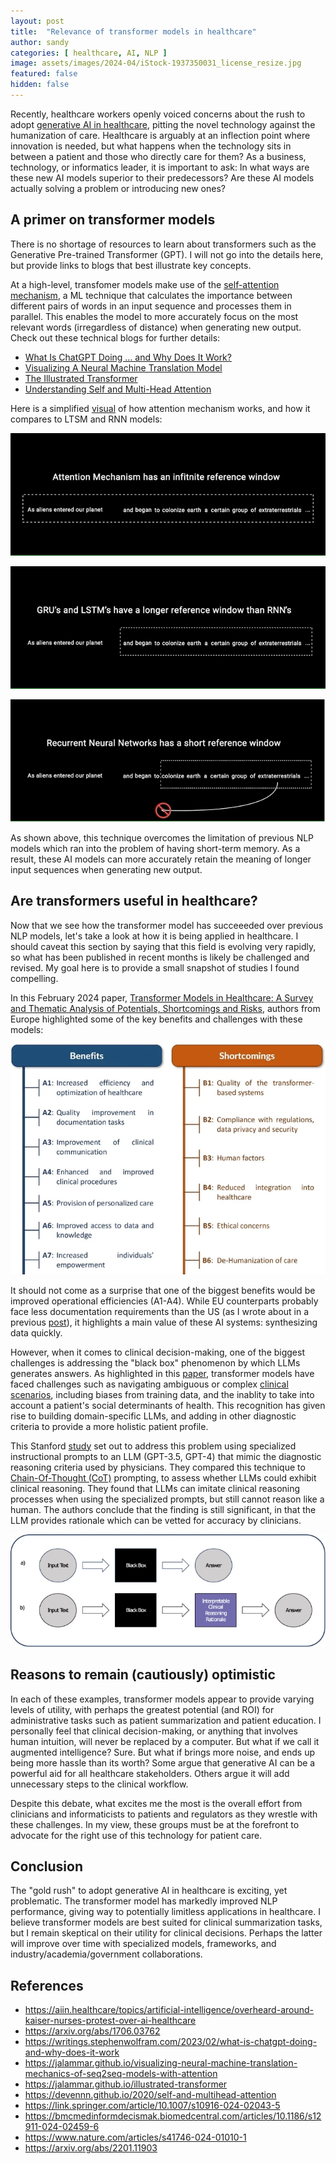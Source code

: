 ```yaml
---
layout: post
title:  "Relevance of transformer models in healthcare"
author: sandy
categories: [ healthcare, AI, NLP ]
image: assets/images/2024-04/iStock-1937350031_license_resize.jpg
featured: false
hidden: false
---
```


Recently, healthcare workers openly voiced concerns about the rush to adopt [generative AI in healthcare](https://aiin.healthcare/topics/artificial-intelligence/overheard-around-kaiser-nurses-protest-over-ai-healthcare), pitting the novel technology against the humanization of care.  Healthcare is arguably at an inflection point where innovation is needed, but what happens when the technology sits in between a patient and those who directly care for them?  As a business, technology, or informatics leader, it is important to ask:  In what ways are these new AI models superior to their predecessors?  Are these AI models actually solving a problem or introducing new ones?

## A primer on transformer models
There is no shortage of resources to learn about transformers such as the Generative Pre-trained Transformer (GPT).  I will not go into the details here, but provide links to blogs that best illustrate key concepts.  

At a high-level, transfomer models make use of the [self-attention mechanism](https://arxiv.org/abs/1706.03762), a ML technique that calculates the importance between different pairs of words in an input sequence and processes them in parallel.  This enables the model to more accurately focus on the most relevant words (irregardless of distance) when generating new output.  Check out these technical blogs for further details:
- [What Is ChatGPT Doing … and Why Does It Work?](https://writings.stephenwolfram.com/2023/02/what-is-chatgpt-doing-and-why-does-it-work)
- [Visualizing A Neural Machine Translation Model](https://jalammar.github.io/visualizing-neural-machine-translation-mechanics-of-seq2seq-models-with-attention)
- [The Illustrated Transformer](https://jalammar.github.io/illustrated-transformer)
- [Understanding Self and Multi-Head Attention](https://devennn.github.io/2020/self-and-multihead-attention) 

Here is a simplified [visual](https://towardsdatascience.com/illustrated-guide-to-transformers-step-by-step-explanation-f74876522bc0) of how attention mechanism works, and how it compares to LTSM and RNN models:

![AttentionMechanism](/assets/images/2024-04/atm.png)

![LSTM](/assets/images/2024-04/lstm.png)

![RNN](/assets/images/2024-04/rnn.png)

As shown above, this technique overcomes the limitation of previous NLP models which ran into the problem of having short-term memory.  As a result, these AI models can more accurately retain the meaning of longer input sequences when generating new output. 

## Are transformers useful in healthcare?
Now that we see how the transformer model has succeeeded over previous NLP models, let's take a look at how it is being applied in healthcare.  I should caveat this section by saying that this field is evolving very rapidly, so what has been published in recent months is likely be challenged and revised.  My goal here is to provide a small snapshot of studies I found compelling.  

In this February 2024 paper, [Transformer Models in Healthcare: A Survey and Thematic Analysis of Potentials, Shortcomings and Risks](https://link.springer.com/article/10.1007/s10916-024-02043-5), authors from Europe highlighted some of the key benefits and challenges with these models:

![Fig2](/assets/images/2024-04/Fig2.png)

It should not come as a surprise that one of the biggest benefits would be improved operational efficiencies (A1-A4).  While EU counterparts probably face less documentation requirements than the US (as I wrote about in a previous [post](https://slsu0424.github.io/ehrs-us-can-llms-make-significant-impact)), it highlights a main value of these AI systems: synthesizing data quickly.  

However, when it comes to clinical decision-making, one of the biggest challenges is addressing the "black box" phenomenon by which LLMs generates answers.  As highlighted in this [paper](https://bmcmedinformdecismak.biomedcentral.com/articles/10.1186/s12911-024-02459-6#author-information), transformer models have faced challenges such as navigating ambiguous or complex [clinical scenarios](https://www.medrxiv.org/content/10.1101/2023.02.21.23285886v1), including biases from training data, and the inablity to take into account a patient's social determinants of health.  This recognition has given rise to building domain-specific LLMs, and adding in other diagnostic criteria to provide a more holistic patient profile.

This Stanford [study](https://www.nature.com/articles/s41746-024-01010-1) set out to address this problem using specialized instructional prompts to an LLM (GPT-3.5, GPT-4) that mimic the diagnostic reasoning criteria used by physicians.  They compared this technique to [Chain-Of-Thought (CoT)](https://arxiv.org/abs/2201.11903) prompting, to assess whether LLMs could exhibit clinical reasoning.  They found that LLMs can imitate clinical reasoning processes when using the specialized prompts, but still cannot reason like a human.  The authors conclude that the finding is still significant, in that the LLM provides rationale which can be vetted for accuracy by clinicians.

![Fig1](/assets/images/2024-04/Fig1.png)


## Reasons to remain (cautiously) optimistic
In each of these examples, transformer models appear to provide varying levels of utility, with perhaps the greatest potential (and ROI) for administrative tasks such as patient summarization and patient education.  I personally feel that  clinical decision-making, or anything that involves human intuition, will never be replaced by a computer.  But what if we call it augmented intelligence?  Sure.  But what if brings more noise, and ends up being more hassle than its worth?  Some argue that generative AI can be a powerful aid for all healthcare stakeholders.  Others argue it will add unnecessary steps to the clinical workflow.  

Despite this debate, what excites me the most is the overall effort from clinicians and informaticists to patients and regulators as they wrestle with these challenges.  In my view, these groups must be at the forefront to advocate for the right use of this technology for patient care.

## Conclusion
The "gold rush" to adopt generative AI in healthcare is exciting, yet problematic.  The transformer model has markedly improved NLP performance, giving way to potentially limitless applications in healthcare.  I believe transformer models are best suited for clinical summarization tasks, but I remain skeptical on their utility for clinical decisions.  Perhaps the latter will improve over time with specialized models, frameworks, and industry/academia/government collaborations.


## References
+ <https://aiin.healthcare/topics/artificial-intelligence/overheard-around-kaiser-nurses-protest-over-ai-healthcare>
+ <https://arxiv.org/abs/1706.03762>
+ <https://writings.stephenwolfram.com/2023/02/what-is-chatgpt-doing-and-why-does-it-work>
+ <https://jalammar.github.io/visualizing-neural-machine-translation-mechanics-of-seq2seq-models-with-attention>
+ <https://jalammar.github.io/illustrated-transformer>
+ <https://devennn.github.io/2020/self-and-multihead-attention>
+ <https://link.springer.com/article/10.1007/s10916-024-02043-5>
+ <https://bmcmedinformdecismak.biomedcentral.com/articles/10.1186/s12911-024-02459-6>
+ <https://www.nature.com/articles/s41746-024-01010-1>
+ <https://arxiv.org/abs/2201.11903>
